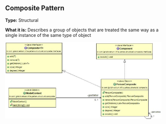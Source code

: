 ## Composite Pattern

**Type:** Structural

**What it is:**
Describes a group of objects that are treated the same way as a single instance of the same type of object

![Singleton Pattern](./Composite.jpg?raw=true)